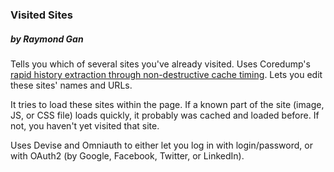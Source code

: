 ### Visited Sites
##### by Raymond Gan

Tells you which of several sites you've already visited. Uses Coredump's [rapid history extraction through non-destructive cache timing](http://lcamtuf.coredump.cx/cachetime/chrome.html). Lets you edit these sites' names and URLs.

It tries to load these sites within the page. If a known part of the site (image, JS, or CSS file) loads quickly, it probably was cached and loaded before. If not, you haven't yet visited that site.

Uses Devise and Omniauth to either let you log in with login/password, or with OAuth2 (by Google, Facebook, Twitter, or LinkedIn).
